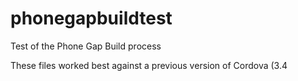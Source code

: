 phonegapbuildtest
=================

Test of the Phone Gap Build process

These files worked best against a previous version of Cordova (3.4
